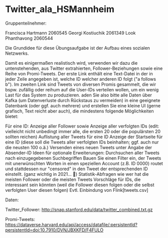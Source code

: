 # Twitter_ala_HSMannheim

Gruppenteilnehmer:

Francisca Hartmann    2060545
Georgi Kostiuchik     2061349
Look Phanthavong      2060544


Die Grundidee für diese Übungsaufgabe ist der Aufbau eines sozialen Netzwerks. 

Damit es einigermaßen realistisch wird, verwenden wir dazu die untenstehenden, aus Twitter extrahierten, Follower-Beziehungen sowie eine Reihe von Promi-Tweets. Der erste Link enthält eine Text-Datei in der in jeder Zeile angegeben ist, welche ID welcher anderen ID folgt ("a follows b"). Im zweiten Link sind Tweets von diversen Promis gesammelt, die wir bspw. zufällig oder reihum auf die User-IDs verteilen wollen, um ein wenig Last für das System zu produzieren. 
aden Sie also bitte alle Daten über Kafka (um Datenverluste durch Rückstaus zu vermeiden) in eine geeignete Datenbank (oder ggf. auch mehrere) und erstellen Sie eine kleine UI (gerne grafisch, Text reicht aber auch), die mindestens folgende Möglichkeiten bietet:

Für eine ID: Anzeige aller Follower sowie Anzeige aller verfolgten IDs (edit: vielleicht nicht unbedingt immer alle, die ersten 20 oder die populärsten 20 sollten reichen)
Auflistung aller Tweets für eine ID
Anzeige der Startseite für eine ID (diese soll die Tweets aller verfolgten IDs beinhalten; ggf. auch nur die neusten 100 o.ä.)
Versenden eines neuen Tweets unter Angabe der Absender-ID
Ideen für optionale Erweiterungen:
Durchsuchen aller Tweets nach einzugegebenen Suchbegriffen
Bauen Sie einen Filter ein, der Tweets mit unerwünschten Worten in einen speziellen Account (z.B. ID 0000) routet und stattdessen nur "censored" in den Tweet der entsprechenden ID einstellt. (ganz wichtig in 2021... 🤔)
Statistik-Abfragen wie wer hat die meisten Follower oder die meisten Tweets
Vorschläge für IDs, die interessant sein könnten (weil die Follower diesen folgen oder die selbst verfolgten User diesen folgen)
Evtl. Einbindung von Flink[tweets.csv]

Daten:

Twitter_Follower: http://snap.stanford.edu/data/twitter_combined.txt.gz

Promi-Tweets: https://dataverse.harvard.edu/api/access/datafile/:persistentId?persistentId=doi:10.7910/DVN/JBXKFD/F4FULO
